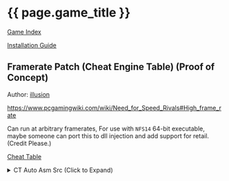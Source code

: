 <!-- ---
# layout: single
# game_title: "Need for Speed: Rivals"
--- -->

# {{ page.game_title }}

[Game Index](/patch/#ps4)

[Installation Guide](/install-instructions/)

## Framerate Patch (Cheat Engine Table) (Proof of Concept)

Author: [illusion](https://twitter.com/illusion0002)

https://www.pcgamingwiki.com/wiki/Need_for_Speed_Rivals#High_frame_rate

Can run at arbitrary framerates, For use with `NFS14` 64-bit executable, maybe someone can port this to dll injection and add support for retail. (Credit Please.)

[Cheat Table](https://img-assets.illusion0001.workers.dev/assets/ct_win32/Rivals_VarFPS.CT)

<details>
<summary>CT Auto Asm Src (Click to Expand)</summary>

{% highlight none %}
[ENABLE]
aobScanModule(gametick, NFS14.exe, 44 0F B6 60 52 44 88 65 99 41 8B 56 0C 85 D2 74 0D)
aobScanModule(fps, NFS14.exe, 75 0C 48 8B 05 FF E3 A3 01)
alloc(alloc1,32,"NFS14.exe"+3B7375)
label(_gametick)
label(_fps)
label(ret)
label(orgincode)
label(exit)
registersymbol(_gametick)
registersymbol(_fps)

alloc1:
mov [rbp+34], 0x43480000

orgincode:
movss xmm6,[rbp+34]

exit:
jmp ret

"NFS14.exe"+3B7375:
jmp alloc1
ret:

// keep alloc'd mem here

gametick:
_gametick:
db 41 C6 C4 01 90
fps:
_fps:
db 74

[DISABLE]
_gametick:
db 44 0F B6 60 52
_fps:
db 75

unregistersymbol(_gametick)
unregistersymbol(_fps)
{% endhighlight %}

</details>
